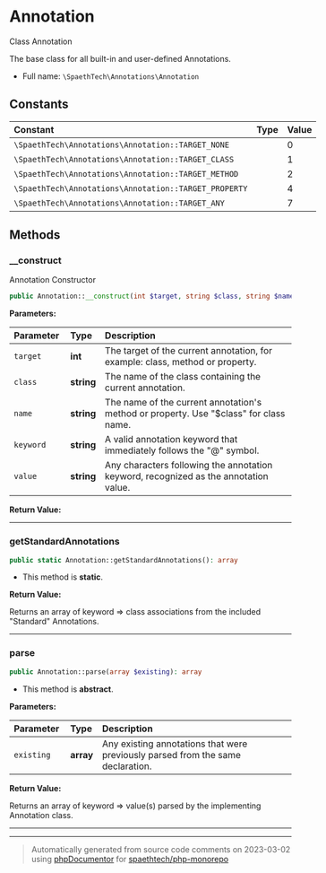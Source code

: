 # Annotation

Class Annotation

The base class for all built-in and user-defined Annotations.

* Full name: `\SpaethTech\Annotations\Annotation`



## Constants

| Constant | Type | Value |
|:---------|:-----|:------|
|`\SpaethTech\Annotations\Annotation::TARGET_NONE`||0|
|`\SpaethTech\Annotations\Annotation::TARGET_CLASS`||1|
|`\SpaethTech\Annotations\Annotation::TARGET_METHOD`||2|
|`\SpaethTech\Annotations\Annotation::TARGET_PROPERTY`||4|
|`\SpaethTech\Annotations\Annotation::TARGET_ANY`||7|

## Methods

### __construct

Annotation Constructor

```php
public Annotation::__construct(int $target, string $class, string $name, string $keyword, string $value): mixed
```








**Parameters:**

| Parameter  | Type  | Description  |
|:-----------|:------|:-------------|
| `target` | **int** | The target of the current annotation, for example: class, method or property. |
| `class` | **string** | The name of the class containing the current annotation. |
| `name` | **string** | The name of the current annotation&#039;s method or property.  Use &quot;$class&quot; for class name. |
| `keyword` | **string** | A valid annotation keyword that immediately follows the &quot;@&quot; symbol. |
| `value` | **string** | Any characters following the annotation keyword, recognized as the annotation value. |


**Return Value:**





---
### getStandardAnnotations



```php
public static Annotation::getStandardAnnotations(): array
```



* This method is **static**.





**Return Value:**

Returns an array of keyword => class associations from the included "Standard" Annotations.



---
### parse



```php
public Annotation::parse(array $existing): array
```




* This method is **abstract**.



**Parameters:**

| Parameter  | Type  | Description  |
|:-----------|:------|:-------------|
| `existing` | **array** | Any existing annotations that were previously parsed from the same declaration. |


**Return Value:**

Returns an array of keyword => value(s) parsed by the implementing Annotation class.



---


---
> Automatically generated from source code comments on 2023-03-02 using
> [phpDocumentor](http://www.phpdoc.org/) for [spaethtech/php-monorepo](https://github.com/spaethtech/php-monorepo)

<style>
/* Remove padding and background in <code> used in the structs title */
h2 code,
h3 code,
h4 code,
h5 code {
    background: none !important;
    padding: 0 !important;
}

table {
    width: 100%;
    display: table;
}

thead > tr > th {
    text-align: left;
}

thead > tr > th:first-child {
    width: 20%;
}

/* Remove padding and background in <code> used in the tables */
td code,
th code {
    background: none;
    padding: 0;
}
</style>

